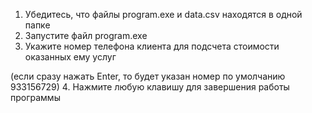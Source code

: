 1. Убедитесь, что файлы program.exe и data.csv находятся в одной папке
2. Запустите файл program.exe
3. Укажите номер телефона клиента для подсчета стоимости оказанных ему услуг 

(если сразу нажать Enter, то будет указан номер по умолчанию 933156729)
4. Нажмите любую клавишу для завершения работы программы
